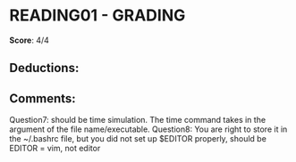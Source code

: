 READING01 - GRADING
===================

**Score**: 4/4 

Deductions:
-----------


Comments:
---------
Question7: should be time simulation. The time command takes in the argument of the file name/executable.
Question8: You are right to store it in the ~/.bashrc file, but you did not set up $EDITOR properly, should be EDITOR = vim, not editor 

